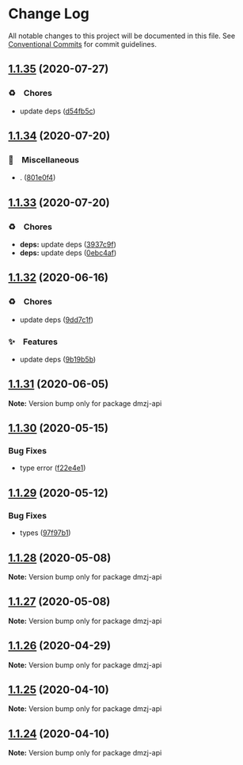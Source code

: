 # Change Log

All notable changes to this project will be documented in this file.
See [Conventional Commits](https://conventionalcommits.org) for commit guidelines.

## [1.1.35](https://github.com/bluelovers/ws-rest/compare/dmzj-api@1.1.34...dmzj-api@1.1.35) (2020-07-27)


### ♻️　Chores

* update deps ([d54fb5c](https://github.com/bluelovers/ws-rest/commit/d54fb5c59e826013ee28bb953bd0e6e98d4c572e))





## [1.1.34](https://github.com/bluelovers/ws-rest/compare/dmzj-api@1.1.33...dmzj-api@1.1.34) (2020-07-20)


### 🔖　Miscellaneous

* . ([801e0f4](https://github.com/bluelovers/ws-rest/commit/801e0f4ff7bd29c81e67934636f57e57d0d01c74))





## [1.1.33](https://github.com/bluelovers/ws-rest/compare/dmzj-api@1.1.32...dmzj-api@1.1.33) (2020-07-20)


### ♻️　Chores

* **deps:** update deps ([3937c9f](https://github.com/bluelovers/ws-rest/commit/3937c9f90040c4804c841bcb40fbe90e9654a652))
* **deps:** update deps ([0ebc4af](https://github.com/bluelovers/ws-rest/commit/0ebc4af0fd3c2fa7f74dfdaf32be84d657c4209c))





## [1.1.32](https://github.com/bluelovers/ws-rest/compare/dmzj-api@1.1.31...dmzj-api@1.1.32) (2020-06-16)


### ♻️　Chores

*  update deps ([9dd7c1f](https://github.com/bluelovers/ws-rest/commit/9dd7c1fc5b40ac28a6f928c89dbf36be1add89c6))


### ✨　Features

*  update deps ([9b19b5b](https://github.com/bluelovers/ws-rest/commit/9b19b5bf40d40a9761fc01fe7daa630fcf4df1e8))





## [1.1.31](https://github.com/bluelovers/ws-rest/compare/dmzj-api@1.1.30...dmzj-api@1.1.31) (2020-06-05)

**Note:** Version bump only for package dmzj-api





## [1.1.30](https://github.com/bluelovers/ws-rest/compare/dmzj-api@1.1.29...dmzj-api@1.1.30) (2020-05-15)


### Bug Fixes

* type error ([f22e4e1](https://github.com/bluelovers/ws-rest/commit/f22e4e10b17b27a26188ed3c80e78bdf83425aec))





## [1.1.29](https://github.com/bluelovers/ws-rest/compare/dmzj-api@1.1.28...dmzj-api@1.1.29) (2020-05-12)


### Bug Fixes

* types ([97f97b1](https://github.com/bluelovers/ws-rest/commit/97f97b1ef461c1e46893b1d2df329782e0e9a8da))





## [1.1.28](https://github.com/bluelovers/ws-rest/compare/dmzj-api@1.1.27...dmzj-api@1.1.28) (2020-05-08)

**Note:** Version bump only for package dmzj-api





## [1.1.27](https://github.com/bluelovers/ws-rest/compare/dmzj-api@1.1.26...dmzj-api@1.1.27) (2020-05-08)

**Note:** Version bump only for package dmzj-api





## [1.1.26](https://github.com/bluelovers/ws-rest/compare/dmzj-api@1.1.25...dmzj-api@1.1.26) (2020-04-29)

**Note:** Version bump only for package dmzj-api





## [1.1.25](https://github.com/bluelovers/ws-rest/compare/dmzj-api@1.1.24...dmzj-api@1.1.25) (2020-04-10)

**Note:** Version bump only for package dmzj-api





## [1.1.24](https://github.com/bluelovers/ws-rest/compare/dmzj-api@1.1.23...dmzj-api@1.1.24) (2020-04-10)

**Note:** Version bump only for package dmzj-api
